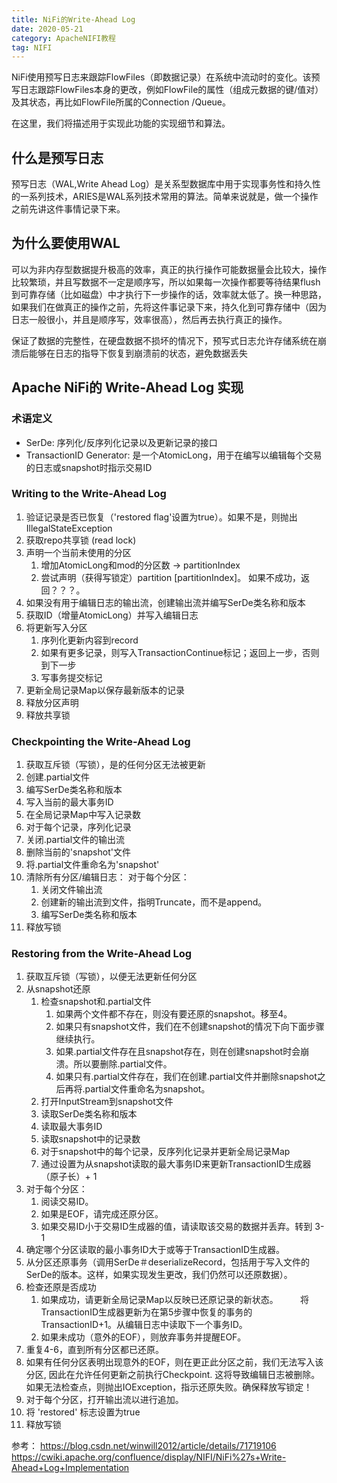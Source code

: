 ```yaml
---
title: NiFi的Write-Ahead Log
date: 2020-05-21
category: ApacheNIFI教程
tag: NIFI
---
```

NiFi使用预写日志来跟踪FlowFiles（即数据记录）在系统中流动时的变化。该预写日志跟踪FlowFiles本身的更改，例如FlowFile的属性（组成元数据的键/值对）及其状态，再比如FlowFile所属的Connection /Queue。

在这里，我们将描述用于实现此功能的实现细节和算法。

## 什么是预写日志

预写日志（WAL,Write Ahead Log）是关系型数据库中用于实现事务性和持久性的一系列技术，ARIES是WAL系列技术常用的算法。简单来说就是，做一个操作之前先讲这件事情记录下来。

## 为什么要使用WAL

可以为非内存型数据提升极高的效率，真正的执行操作可能数据量会比较大，操作比较繁琐，并且写数据不一定是顺序写，所以如果每一次操作都要等待结果flush到可靠存储（比如磁盘）中才执行下一步操作的话，效率就太低了。换一种思路，如果我们在做真正的操作之前，先将这件事记录下来，持久化到可靠存储中（因为日志一般很小，并且是顺序写，效率很高），然后再去执行真正的操作。

保证了数据的完整性，在硬盘数据不损坏的情况下，预写式日志允许存储系统在崩溃后能够在日志的指导下恢复到崩溃前的状态，避免数据丢失

## Apache NiFi的 Write-Ahead Log 实现

### 术语定义

- SerDe: 序列化/反序列化记录以及更新记录的接口
- TransactionID Generator: 是一个AtomicLong，用于在编写以编辑每个交易的日志或snapshot时指示交易ID

### Writing to the Write-Ahead Log

1. 验证记录是否已恢复（'restored flag'设置为true）。如果不是，则抛出IllegalStateException
2. 获取repo共享锁 (read lock)
3. 声明一个当前未使用的分区
    1. 增加AtomicLong和mod的分区数 -> partitionIndex
    2. 尝试声明（获得写锁定）partition [partitionIndex]。 如果不成功，返回？？？。
4. 如果没有用于编辑日志的输出流，创建输出流并编写SerDe类名称和版本
5. 获取ID（增量AtomicLong）并写入编辑日志
6. 将更新写入分区
    1. 序列化更新内容到record
    2. 如果有更多记录，则写入TransactionContinue标记；返回上一步，否则到下一步
    3. 写事务提交标记
7. 更新全局记录Map以保存最新版本的记录
8. 释放分区声明
9. 释放共享锁

### Checkpointing the Write-Ahead Log

1. 获取互斥锁（写锁），是的任何分区无法被更新
2. 创建.partial文件
3. 编写SerDe类名称和版本
4. 写入当前的最大事务ID
5. 在全局记录Map中写入记录数
6. 对于每个记录，序列化记录
7. 关闭.partial文件的输出流
8. 删除当前的'snapshot'文件
9. 将.partial文件重命名为'snapshot'
10. 清除所有分区/编辑日志：
    对于每个分区：
    1. 关闭文件输出流
    2. 创建新的输出流到文件，指明Truncate，而不是append。
    3. 编写SerDe类名称和版本
11. 释放写锁

### Restoring from the Write-Ahead Log

1.  获取互斥锁（写锁），以便无法更新任何分区
2.  从snapshot还原
    1.  检查snapshot和.partial文件
        1.  如果两个文件都不存在，则没有要还原的snapshot。移至4。
        2.  如果只有snapshot文件，我们在不创建snapshot的情况下向下面步骤继续执行。
        3.  如果.partial文件存在且snapshot存在，则在创建snapshot时会崩溃。所以要删除.partial文件。
        4.  如果只有.partial文件存在，我们在创建.partial文件并删除snapshot之后再将.partial文件重命名为snapshot。
    2.  打开InputStream到snapshot文件
    3.  读取SerDe类名称和版本
    4.  读取最大事务ID
    5.  读取snapshot中的记录数
    6. 对于snapshot中的每个记录，反序列化记录并更新全局记录Map
    7.  通过设置为从snapshot读取的最大事务ID来更新TransactionID生成器（原子长）+ 1
3.  对于每个分区：
    1.  阅读交易ID。
    2.  如果是EOF，请完成还原分区。
    3.  如果交易ID小于交易ID生成器的值，请读取该交易的数据并丢弃。转到 3-1
4.  确定哪个分区读取的最小事务ID大于或等于TransactionID生成器。
5.  从分区还原事务（调用SerDe＃deserializeRecord，包括用于写入文件的SerDe的版本。这样，如果实现发生更改，我们仍然可以还原数据）。
6.  检查还原是否成功
    1.  如果成功，请更新全局记录Map以反映已还原记录的新状态。
        将TransactionID生成器更新为在第5步骤中恢复的事务的TransactionID+1。从编辑日志中读取下一个事务ID。
    2. 如果未成功（意外的EOF），则放弃事务并提醒EOF。
7.  重复4-6，直到所有分区都已还原。
8.  如果有任何分区表明出现意外的EOF，则在更正此分区之前，我们无法写入该分区, 因此在允许任何更新之前执行Checkpoint. 这将导致编辑日志被删除。 如果无法检查点，则抛出IOException，指示还原失败。确保释放写锁定！
9.  对于每个分区，打开输出流以进行追加。
10.  将 'restored' 标志设置为true
11.  释放写锁



参考：
https://blog.csdn.net/winwill2012/article/details/71719106
https://cwiki.apache.org/confluence/display/NIFI/NiFi%27s+Write-Ahead+Log+Implementation